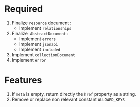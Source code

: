 # Required

1. Finalize `resource` document :
    * Implement `relationships`
1. Finalize  `AbstractDocument` :
    * Implement `errors`
    * Implement `jsonapi`
    * Implement `included`
1. Implement `collectionDocument`
1. Implement `error`

# Features
1. If `meta` is empty, return directly the `href` property as a string.
1. Remove or replace non relevant constant `ALLOWED_KEYS`
